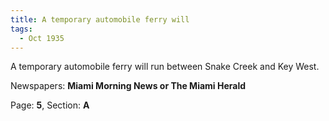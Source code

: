 ```yaml
---  
title: A temporary automobile ferry will  
tags:  
  - Oct 1935  
---  
```

  
A temporary automobile ferry will run between Snake Creek and Key West.  
  
Newspapers: **Miami Morning News or The Miami Herald**  
  
Page: **5**, Section: **A** 
